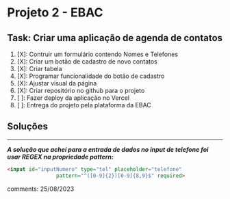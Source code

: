 # Projeto 2 - EBAC

## Task: Criar uma aplicação de agenda de contatos

1. [X]: Contruir um formulário contendo Nomes e Telefones
2. [X]: Criar um botão de cadastro de novo contatos
3. [X]: Criar tabela
4. [X]: Programar funcionalidade do botão de cadastro
5. [X]: Ajustar visual da página
6. [X]: Criar repositório no github para o projeto
7. [ ]: Fazer deploy da aplicação no Vercel
8. [ ]: Entrega do projeto pela plataforma da EBAC


## Soluções
___
***A solução que achei para a entrada de dados no input de telefone foi usar REGEX na
propriedade pattern:***
```html
<input id="inputNumero" type="tel" placeholder="telefone"
                pattern="^([0-9]{2})[0-9]{8,9}$" required>
```

comments: 25/08/2023
